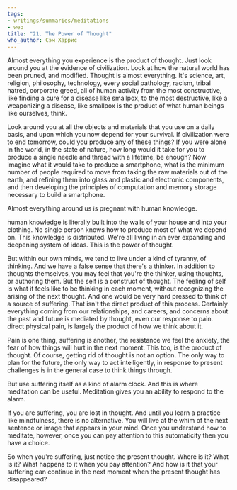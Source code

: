 ```yaml
---
tags:
- writings/summaries/meditations
- web
title: "21. The Power of Thought"
who_author: Сэм Харрис
---
```


Almost everything you experience is the product of thought. Just look around you at the evidence of civilization. Look at how the natural world has been pruned, and modified. Thought is almost everything. It's science, art, religion, philosophy, technology, every social pathology, racism, tribal hatred, corporate greed, all of human activity from the most constructive, like finding a cure for a disease like smallpox, to the most destructive, like a weaponizing a disease, like smallpox is the product of what human beings like ourselves, think. 

Look around you at all the objects and materials that you use on a daily basis, and upon which you now depend for your survival. If civilization were to end tomorrow, could you produce any of these things? If you were alone in the world, in the state of nature, how long would it take for you to produce a single needle and thread with a lifetime, be enough? Now imagine what it would take to produce a smartphone, what is the minimum number of people required to move from taking the raw materials out of the earth, and refining them into glass and plastic and electronic components, and then developing the principles of computation and memory storage necessary to build a smartphone. 

Almost everything around us is pregnant with human knowledge. 

human knowledge is literally built into the walls of your house and into your clothing. No single person knows how to produce most of what we depend on. This knowledge is distributed. We're all living in an ever expanding and deepening system of ideas. This is the power of thought. 

But within our own minds, we tend to live under a kind of tyranny, of thinking. And we have a false sense that there's a thinker. In addition to thoughts themselves, you may feel that you're the thinker, using thoughts, or authoring them. But the self is a construct of thought. The feeling of self is what it feels like to be thinking in each moment, without recognizing the arising of the next thought. And one would be very hard pressed to think of a source of suffering. That isn't the direct product of this process. Certainly everything coming from our relationships, and careers, and concerns about the past and future is mediated by thought, even our response to pain. direct physical pain, is largely the product of how we think about it. 

Pain is one thing, suffering is another, the resistance we feel the anxiety, the fear of how things will hurt in the next moment. This too, is the product of thought. Of course, getting rid of thought is not an option. The only way to plan for the future, the only way to act intelligently, in response to present challenges is in the general case to think things through. 

But use suffering itself as a kind of alarm clock. And this is where meditation can be useful. Meditation gives you an ability to respond to the alarm. 

If you are suffering, you are lost in thought. And until you learn a practice like mindfulness, there is no alternative. You will live at the whim of the next sentence or image that appears in your mind. Once you understand how to meditate, however, once you can pay attention to this automaticity then you have a choice. 

So when you're suffering, just notice the present thought. Where is it? What is it? What happens to it when you pay attention? And how is it that your suffering can continue in the next moment when the present thought has disappeared?
